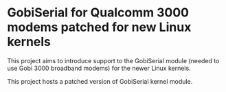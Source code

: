 # GobiSerial for Qualcomm 3000 modems patched for new Linux kernels

This project aims to introduce support to the GobiSerial module (needed to
use Gobi 3000 broadband modems) for the newer Linux kernels.

This project hosts a patched version of GobiSerial kernel module. 
